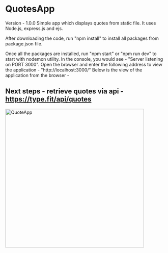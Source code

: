 # QuotesApp
Version - 1.0.0
Simple app which displays quotes from static file. It uses Node.js, express.js and ejs.

After downloading the code, run "npm install" to install all packages from package.json file.

Once all the packages are installed, run "npm start" or "npm run dev" to start with nodemon utility.
In the console, you would see - "Server listening on PORT 3000".
Open the browser and enter the following address to view the application - "http://localhost:3000/"
Below is the view of the application from the browser - 

## Next steps - retrieve quotes via api - https://type.fit/api/quotes

<img width="435" alt="QuoteApp" src="https://user-images.githubusercontent.com/20637763/112722551-4e500000-8f30-11eb-8969-2c95340dee4e.PNG">
